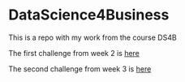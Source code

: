 # DataScience4Business
This is a repo with my work from the course DS4B

The first challenge from week 2 is [here](https://elenathomson.github.io/DataScience4Business/challenges/)

The second challenge from week 3 is [here](challenges/Week-3-Challenge_OT.html)